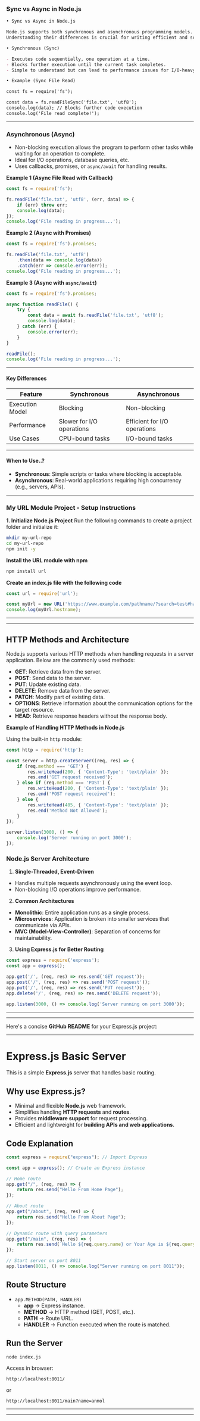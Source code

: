 ### Sync vs Async in Node.js

```markdown
• Sync vs Async in Node.js

Node.js supports both synchronous and asynchronous programming models.
Understanding their differences is crucial for writing efficient and scalable applications.

• Synchronous (Sync)

- Executes code sequentially, one operation at a time.
- Blocks further execution until the current task completes.
- Simple to understand but can lead to performance issues for I/O-heavy tasks.

• Example (Sync File Read)

const fs = require('fs');

const data = fs.readFileSync('file.txt', 'utf8');
console.log(data); // Blocks further code execution
console.log('File read complete!');
```

---

### Asynchronous (Async)

- Non-blocking execution allows the program to perform other tasks while waiting for an operation to complete.
- Ideal for I/O operations, database queries, etc.
- Uses callbacks, promises, or `async/await` for handling results.

**Example 1 (Async File Read with Callback)**
```javascript
const fs = require('fs');

fs.readFile('file.txt', 'utf8', (err, data) => {
    if (err) throw err;
    console.log(data);
});
console.log('File reading in progress...');
```

**Example 2 (Async with Promises)**
```javascript
const fs = require('fs').promises;

fs.readFile('file.txt', 'utf8')
    .then(data => console.log(data))
    .catch(err => console.error(err));
console.log('File reading in progress...');
```

**Example 3 (Async with `async/await`)**
```javascript
const fs = require('fs').promises;

async function readFile() {
    try {
        const data = await fs.readFile('file.txt', 'utf8');
        console.log(data);
    } catch (err) {
        console.error(err);
    }
}

readFile();
console.log('File reading in progress...');
```

---

#### Key Differences

| Feature           | Synchronous                 | Asynchronous                 |
|--------------------|-----------------------------|------------------------------|
| Execution Model    | Blocking                    | Non-blocking                 |
| Performance        | Slower for I/O operations   | Efficient for I/O operations |
| Use Cases          | CPU-bound tasks             | I/O-bound tasks              |

---

#### When to Use..?

- **Synchronous**: Simple scripts or tasks where blocking is acceptable.
- **Asynchronous**: Real-world applications requiring high concurrency (e.g., servers, APIs).

---

### My URL Module Project - Setup Instructions

**1. Initialize Node.js Project**
Run the following commands to create a project folder and initialize it:

```bash
mkdir my-url-repo
cd my-url-repo
npm init -y
```

**Install the URL module with npm**
```javascript
npm install url
```

**Create an index.js file with the following code**
```javascript
const url = require('url');

const myUrl = new URL('https://www.example.com/pathname/?search=test#hash');
console.log(myUrl.hostname);
```
------
------

## HTTP Methods and Architecture

Node.js supports various HTTP methods when handling requests in a server application. Below are the commonly used methods:

- **GET**: Retrieve data from the server.
- **POST**: Send data to the server.
- **PUT**: Update existing data.
- **DELETE**: Remove data from the server.
- **PATCH**: Modify part of existing data.
- **OPTIONS**: Retrieve information about the communication options for the target resource.
- **HEAD**: Retrieve response headers without the response body.

**Example of Handling HTTP Methods in Node.js**

Using the built-in `http` module:

```javascript
const http = require('http');

const server = http.createServer((req, res) => {
    if (req.method === 'GET') {
        res.writeHead(200, { 'Content-Type': 'text/plain' });
        res.end('GET request received');
    } else if (req.method === 'POST') {
        res.writeHead(200, { 'Content-Type': 'text/plain' });
        res.end('POST request received');
    } else {
        res.writeHead(405, { 'Content-Type': 'text/plain' });
        res.end('Method Not Allowed');
    }
});

server.listen(3000, () => {
    console.log('Server running on port 3000');
});
```

### Node.js Server Architecture

1. **Single-Threaded, Event-Driven**
- Handles multiple requests asynchronously using the event loop.
- Non-blocking I/O operations improve performance.

2. **Common Architectures**
- **Monolithic**: Entire application runs as a single process.
- **Microservices**: Application is broken into smaller services that communicate via APIs.
- **MVC (Model-View-Controller)**: Separation of concerns for maintainability.

3. **Using Express.js for Better Routing**

```javascript
const express = require('express');
const app = express();

app.get('/', (req, res) => res.send('GET request')); 
app.post('/', (req, res) => res.send('POST request'));
app.put('/', (req, res) => res.send('PUT request'));
app.delete('/', (req, res) => res.send('DELETE request'));

app.listen(3000, () => console.log('Server running on port 3000'));
```
------
------


Here's a concise **GitHub README** for your Express.js project:  

---

# Express.js Basic Server  

This is a simple **Express.js** server that handles basic routing.  

## Why use Express.js?  
- Minimal and flexible **Node.js** web framework.  
- Simplifies handling **HTTP requests** and **routes**.  
- Provides **middleware support** for request processing.  
- Efficient and lightweight for **building APIs and web applications**.  

## Code Explanation  
```js
const express = require("express"); // Import Express  

const app = express(); // Create an Express instance  

// Home route  
app.get("/", (req, res) => {
    return res.send("Hello From Home Page");
});

// About route  
app.get("/about", (req, res) => {
    return res.send("Hello From About Page");
});

// Dynamic route with query parameters  
app.get("/main", (req, res) => {
    return res.send(`Hello ${req.query.name} or Your Age is ${req.query.age}`);
});

// Start server on port 8011  
app.listen(8011, () => console.log("Server running on port 8011"));
```

## Route Structure  
- `app.METHOD(PATH, HANDLER)`  
  - **app** → Express instance.  
  - **METHOD** → HTTP method (GET, POST, etc.).  
  - **PATH** → Route URL.  
  - **HANDLER** → Function executed when the route is matched.  

## Run the Server  
```sh
node index.js
```
Access in browser:  
```
http://localhost:8011/
```
or  
```
http://localhost:8011/main?name=anmol
```

---
---
